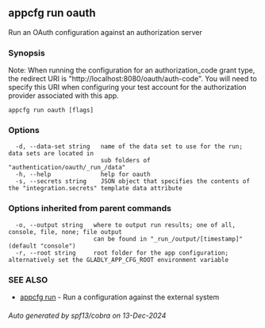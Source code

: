 ## appcfg run oauth

Run an OAuth configuration against an authorization server

### Synopsis


Note: 
When running the configuration for an authorization_code grant type, the redirect URI
is "http://localhost:8080/oauth/auth-code". You will need to specify this URI when
configuring your test account for the authorization provider associated with this app.


```
appcfg run oauth [flags]
```

### Options

```
  -d, --data-set string   name of the data set to use for the run; data sets are located in
                          sub folders of "authentication/oauth/_run_/data"
  -h, --help              help for oauth
  -s, --secrets string    JSON object that specifies the contents of the "integration.secrets" template data attribute
```

### Options inherited from parent commands

```
  -o, --output string   where to output run results; one of all, console, file, none; file output
                        can be found in "_run_/output/[timestamp]" (default "console")
  -r, --root string     root folder for the app configuration; alternatively set the GLADLY_APP_CFG_ROOT environment variable
```

### SEE ALSO

* [appcfg run](appcfg_run.md)	 - Run a configuration against the external system

###### Auto generated by spf13/cobra on 13-Dec-2024
